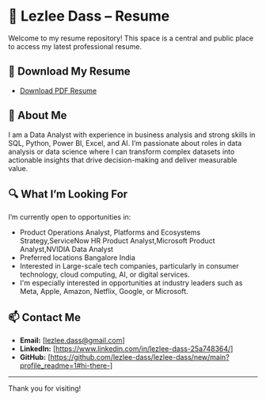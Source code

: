 # 💼 Lezlee Dass – Resume

Welcome to my resume repository! This space is a central and public place to access my latest professional resume.

## 📎 Download My Resume

- [Download PDF Resume](./Lezlee-Dass_Resume.pdf)

## 👤 About Me

I am a Data Analyst with experience in business analysis and strong skills in SQL, Python, Power BI, Excel, and AI. I’m passionate about roles in data analysis or data science where I can transform complex datasets into actionable insights that drive decision-making and deliver measurable value.

## 🔍 What I’m Looking For

I’m currently open to opportunities in:

- Product Operations Analyst, Platforms and Ecosystems Strategy,ServiceNow HR Product Analyst,Microsoft Product Analyst,NVIDIA Data Analyst
- Preferred locations Bangalore India
- Interested in Large-scale tech companies, particularly in consumer technology, cloud computing, AI, or digital services.
- I'm especially interested in opportunities at industry leaders such as Meta, Apple, Amazon, Netflix, Google, or Microsoft.

## 📫 Contact Me

- **Email:** [lezlee.dass@gmail.com]
- **LinkedIn:** [https://www.linkedin.com/in/lezlee-dass-25a748364/]
- **GitHub:** [https://github.com/lezlee-dass/lezlee-dass/new/main?profile_readme=1#hi-there-]

---

Thank you for visiting!
